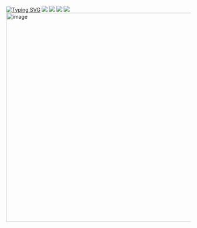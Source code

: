 [![Typing SVG](https://readme-typing-svg.demolab.com?font=Fira+Code&duration=4000&pause=4000&width=435&lines=I+write+things+with+0+%E2%89%A4+iq+%E2%89%A4+100)](https://git.io/typing-svg)
![](https://raw.githubusercontent.com/D4nPlus6/github-stats/master/generated/overview.svg#gh-dark-mode-only) ![](https://raw.githubusercontent.com/D4nPlus6/github-stats/master/generated/overview.svg#gh-light-mode-only) ![](https://raw.githubusercontent.com/D4nPlus6/github-stats/master/generated/languages.svg#gh-dark-mode-only) ![](https://raw.githubusercontent.com/D4nPlus6/github-stats/master/generated/languages.svg#gh-light-mode-only)
<img width="560" height="572" alt="image" src="https://github.com/user-attachments/assets/d887a6f7-b3e5-470b-8722-dbcbc97b4267" />
